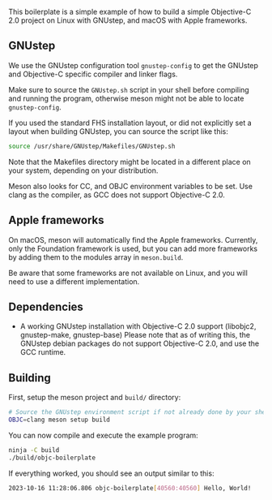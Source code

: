 This boilerplate is a simple example of how to build a simple Objective-C 2.0 project on Linux with GNUstep,
and macOS with Apple frameworks.

## GNUstep
We use the GNUstep configuration tool `gnustep-config` to get the GNUstep and Objective-C specific compiler
and linker flags.

Make sure to source the `GNUstep.sh` script in your shell before compiling and running the program, otherwise
meson might not be able to locate `gnustep-config`.

If you used the standard FHS installation layout, or did not explicitly set a layout when building GNUstep,
you can source the script like this:

```bash
source /usr/share/GNUstep/Makefiles/GNUstep.sh
```
Note that the Makefiles directory might be located in a different place on your system, depending on your distribution.

Meson also looks for CC, and OBJC environment variables to be set. Use clang as the compiler, as GCC does not
support Objective-C 2.0.

## Apple frameworks
On macOS, meson will automatically find the Apple frameworks. Currently, only the Foundation framework is used,
but you can add more frameworks by adding them to the modules array in `meson.build`.

Be aware that some frameworks are not available on Linux, and you will need to use a different implementation.

## Dependencies
- A working GNUstep installation with Objective-C 2.0 support (libobjc2, gnustep-make, gnustep-base)
  Please note that as of writing this, the GNUstep debian packages do not support Objective-C 2.0, and use the GCC runtime.

## Building
First, setup the meson project and `build/` directory: 
```bash
# Source the GNUstep environment script if not already done by your shell configuration (e.g. source /usr/share/GNUstep/Makefiles/GNUstep.sh)
OBJC=clang meson setup build
```

You can now compile and execute the example program:
```bash
ninja -C build
./build/objc-boilerplate
```

If everything worked, you should see an output similar to this:
```bash
2023-10-16 11:28:06.806 objc-boilerplate[40560:40560] Hello, World!
```
